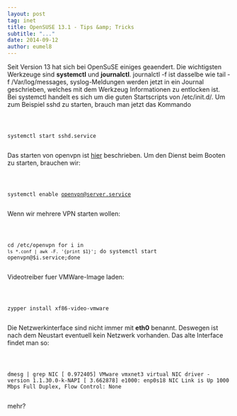 ```yaml
---
layout: post
tag: inet
title: OpenSUSE 13.1 - Tips &amp; Tricks
subtitle: "..."
date: 2014-09-12
author: eumel8
---
```


Seit Version 13 hat sich bei OpenSuSE einiges geaendert. Die wichtigsten Werkzeuge sind <strong>systemctl</strong> und <strong>journalctl</strong>. journalctl -f ist dasselbe wie tail -f /Var/log/messages, syslog-Meldungen werden jetzt in ein Journal geschrieben, welches mit dem Werkzeug Informationen zu entlocken ist.
<br/>
Bei systemctl handelt es sich um die guten Startscripts von /etc/init.d/. Um zum Beispiel sshd zu starten, brauch man jetzt das Kommando 
<!-- codeblock lang=shell line=1 --><pre class="codeblock"><code>
systemctl start sshd.service
</code></pre><!-- /codeblock --> 

Das starten von openvpn ist <a href="https://en.opensuse.org/SDB:OpenVPN_Installation_and_Setup">hier</a> beschrieben.
Um den Dienst beim Booten zu starten, brauchen wir:
<!-- codeblock lang=shell line=1 --><pre class="codeblock"><code>

systemctl enable openvpn@server.service
</code></pre><!-- /codeblock -->

Wenn wir mehrere VPN starten wollen:
<!-- codeblock lang=shell line=1 --><pre class="codeblock"><code>
cd /etc/openvpn
for i in `ls *.conf | awk -F. '{print $1}'`; do systemctl start openvpn@$i.service;done
</code></pre><!-- /codeblock -->

Videotreiber fuer VMWare-Image laden:

<!-- codeblock lang=shell line=1 --><pre class="codeblock"><code>
zypper install xf86-video-vmware
</code></pre><!-- /codeblock -->

Die Netzwerkinterface sind nicht immer mit <strong>eth0</strong> benannt. Deswegen ist nach dem Neustart eventuell kein Netzwerk vorhanden. Das alte Interface findet man so:
<!-- codeblock lang=shell line=1 --><pre class="codeblock"><code>
dmesg | grep NIC
[ 0.972405] VMware vmxnet3 virtual NIC driver - version 1.1.30.0-k-NAPI
[ 3.662878] e1000: enp0s18 NIC Link is Up 1000 Mbps Full Duplex, Flow Control: None
</code></pre><!-- /codeblock -->

mehr?
